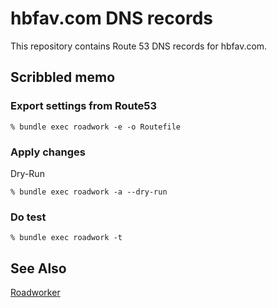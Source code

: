 hbfav.com DNS records
=====================

This repository contains Route 53 DNS records for hbfav.com.

Scribbled memo
--------------

### Export settings from Route53

```
% bundle exec roadwork -e -o Routefile
```

### Apply changes

Dry-Run

```
% bundle exec roadwork -a --dry-run
```

### Do test

```
% bundle exec roadwork -t
```

See Also
--------

[Roadworker](https://bitbucket.org/winebarrel/roadworker)
